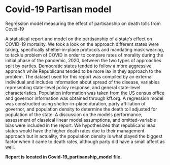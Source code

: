 # Covid-19 Partisan model
Regression model measuring the effect of partisanship on death tolls from Covid-19

A statistical report and model on the partisanship of a state’s effect on COVID-19 mortality. We took a look on the approach different states were taking, specifically shelter-in-place protocols and mandating mask wearing, to tackle problem of COVID in order to compare rates of morality during the initial phase of the pandemic, 2020, between the two types of approaches split by parties. Democratic states tended to follow a more aggressive approach while Republicans tended to be more lax in they approach to the problem. The dataset used for this report was compiled by an external individual and includes information about spread of the disease, variables representing state-level policy response, and general state-level characteristics. Population information was taken from the US census office and governor information was obtained through kff.org. A regression model was constructed using shelter-in-place duration, party affiliation of governor, and population density to determine the death toll adjusted for population of the state. A discussion on the models performance, assessment of classical linear model assumptions, and omitted-variable bias were included in the report. We hypothesized that republicans lead states would have the higher death rates due to their management approach but in actuality, the population density is what played the biggest factor when it came to death rates, although party did have a small affect as well.

**Report is located in Covid-19_partisanship_model file.**
